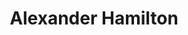 ---
pid: LLE27
title: Alexander Hamilton
location_transcription: 
zipcode: NJ08075
outside_phl: Riverside NJ
neighborhood: 
age: '3'
age_range: "<6"
instagram: 
image_file_name: LLE_27.jpg
proposal_transcription: 
topic: Unknown
topic_summary: '0'
type: Other No Form
keywords_other: alexander hamilton
credit: Talia
image_labels: 
twitter: 
facebook: 
permalink: "/monuments/lle27/"
layout: item-page
---